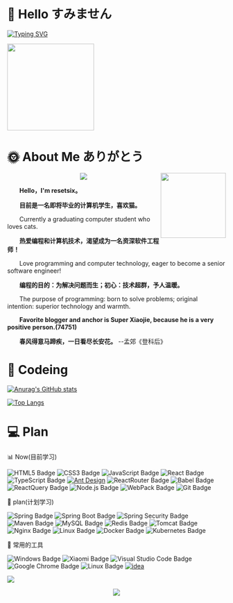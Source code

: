 # 🙋 Hello すみません

<!-- dynamic typing effect 动态打字效果 -->

[![Typing SVG](https://readme-typing-svg.demolab.com?font=Fira+Code&pause=1000&width=435&lines=I'm+resetsix.%E5%B8%8C%E6%9C%9B%E6%88%91%E8%83%BD%E4%BC%A0%E6%92%AD%E5%BF%AB%E4%B9%90%E7%BB%99%E4%BD%A0%E3%80%82)](https://git.io/typing-svg)

<!-- knock code pictures 敲代码的图片 -->

<img width="200" src="https://media4.giphy.com/media/scZPhLqaVOM1qG4lT9/giphy.gif?cid=ecf05e47obtqcpjdwcuylnscejlm8s8nharuq9o75ya846kh&rid=giphy.gif&ct=g" /><br>

<!-- About me 关于我 -->

# 🌞 About Me ありがとう

<img align="right" width="150" src="https://media4.giphy.com/media/ES4Vcv8zWfIt2/200w.webp?cid=ecf05e47jlkwo438tpoebbmojuqakxv9rajqje2jax1u66oy&rid=200w.webp&ct=g" />

<div align="center"> <img src="https://metrics.lecoq.io/resetsix?template=classic&config.timezone=Asia%2FShanghai"> </div>

<p>&emsp;&emsp;<b>Hello，I'm resetsix。</b></p>
<p>&emsp;&emsp;<b>目前是一名即将毕业的计算机学生，喜欢猫。</b></p>
<p>&emsp;&emsp;Currently a graduating computer student who loves cats.</p>
<p>&emsp;&emsp;<b>热爱编程和计算机技术，渴望成为一名资深软件工程师！</b></p>
<p>&emsp;&emsp;Love programming and computer technology, eager to become a senior software engineer!</p>
<p>&emsp;&emsp;<b>编程的目的：为解决问题而生；初心：技术超群，予人温暖。</b></p>
<p>&emsp;&emsp;The purpose of programming: born to solve problems; original intention: superior technology and warmth.</p>

<p><strong>&emsp;&emsp;Favorite blogger and anchor is Super Xiaojie, because he is a very positive person.(74751)</strong></p>
<p>&emsp;&emsp;<b>春风得意马蹄疾，一日看尽长安花。</b> --孟郊《登科后》</p>

# 🌃 Codeing

<!-- stats数 -->

[![Anurag's GitHub stats](https://github-readme-stats.vercel.app/api?username=resetsix&show_icons=true)](https://github.com/anuraghazra/github-readme-stats)

<!-- 常用语言 -->

[![Top Langs](https://github-readme-stats.vercel.app/api/top-langs/?username=resetsix&layout=compact)](https://github.com/anuraghazra/github-readme-stats)

<!--  skill badge 技能徽章 -->

# 💻 Plan

📊 Now(目前学习)

![HTML5 Badge](https://img.shields.io/badge/HTML5-E34F26?logo=html5&logoColor=fff&style=flat)
![CSS3 Badge](https://img.shields.io/badge/CSS3-1572B6?logo=css3&logoColor=fff&style=flat)
![JavaScript Badge](https://img.shields.io/badge/JavaScript-F7DF1E?logo=javascript&logoColor=000&style=flat)
![React Badge](https://img.shields.io/badge/React-61DAFB?logo=react&logoColor=000&style=flat)
![TypeScript Badge](https://img.shields.io/badge/TypeScript-3776AB?logo=typescript&logoColor=fff&style=flat)
[![Ant Design](https://img.shields.io/badge/-Ant%20Design-%230170FE?logo=ant-design&logoColor=white)](https://ant.design/)
![ReactRouter Badge](https://img.shields.io/badge/ReactRouter-6DB33F?logo=ReactRouter&logoColor=fff&style=flat)
![Babel Badge](https://img.shields.io/badge/Babel-41CD52?logo=babel&logoColor=fff&style=flat)
![ReactQuery Badge](https://img.shields.io/badge/ReactQuery-47A248?logo=reactquery&logoColor=fff&style=flat)
![Node.js Badge](https://img.shields.io/badge/Node.js-393?logo=nodedotjs&logoColor=fff&style=flat)
![WebPack Badge](https://img.shields.io/badge/WebPack-4FC08D?logo=webpack&logoColor=fff&style=flat)
![Git Badge](https://img.shields.io/badge/Git-393?logo=Git&logoColor=fff&style=flat)

📅 plan(计划学习)

![Spring Badge](https://img.shields.io/badge/Spring-6DB33F?logo=Spring&logoColor=fff&style=flat)
![Spring Boot Badge](https://img.shields.io/badge/Spring%20Boot-239120?logo=Spring+Boot&logoColor=fff&style=flat)
![Spring Security Badge](https://img.shields.io/badge/Spring%20Security-276DC3?logo=Spring+Security&logoColor=fff&style=flat)
![Maven Badge](https://img.shields.io/badge/Maven-777BB4?logo=Apache+Maven&logoColor=fff&style=flat)
![MySQL Badge](https://img.shields.io/badge/MySQL-3178C6?logo=MySQL&logoColor=fff&style=flat)
![Redis Badge](https://img.shields.io/badge/Redis-393?logo=Redis&logoColor=fff&style=flat)
![Tomcat Badge](https://img.shields.io/badge/Tomcat-0769AD?logo=Apache+Tomcat&logoColor=fff&style=flat)
![Nginx Badge](https://img.shields.io/badge/Nginx-0769AD?logo=Nginx&logoColor=fff&style=flat)
![Linux Badge](https://img.shields.io/badge/Linux-646CFF?logo=Linux&logoColor=fff&style=flat)
![Docker Badge](https://img.shields.io/badge/Docker-3DDC84?logo=Docker&logoColor=fff&style=flat)
![Kubernetes Badge](https://img.shields.io/badge/Kubernetes-646CFF?logo=Kubernetes&logoColor=fff&style=flat)

🧰 常用的工具

![Windows Badge](https://img.shields.io/badge/Windows-0078D6?logo=windows&logoColor=fff&style=flat)
![Xiaomi Badge](https://img.shields.io/badge/Xiaomi-FF6900?logo=xiaomi&logoColor=fff&style=flat)
![Visual Studio Code Badge](https://img.shields.io/badge/Visual%20Studio%20Code-007ACC?logo=visualstudiocode&logoColor=fff&style=flat)
![Google Chrome Badge](https://img.shields.io/badge/Google%20Chrome-5C2D91?logo=google-chrome&logoColor=fff&style=flat)
![Linux Badge](https://img.shields.io/badge/Linux-FCC624?logo=linux&logoColor=000&style=flat)
[![idea](https://img.shields.io/badge/idea-%230170FE?logo=IntelliJ-IDEA&logoColor=white)](https://www.jetbrains.com/idea/)

<!-- programming tool icon 编程工具图标 -->

<img src="https://skillicons.dev/icons?i=vscode,idea,react,ts,webpack,html,css,emotion,git,java,k8s,docker,linux,nodejs,postman,javascript,babel,twitter,git,github,nginx" /><br>

<!-- 访客 -->
<span >
<div align="center"> <img src="https://visitor-badge.glitch.me/badge?page_id=resetsix" /> </div>
</span>

